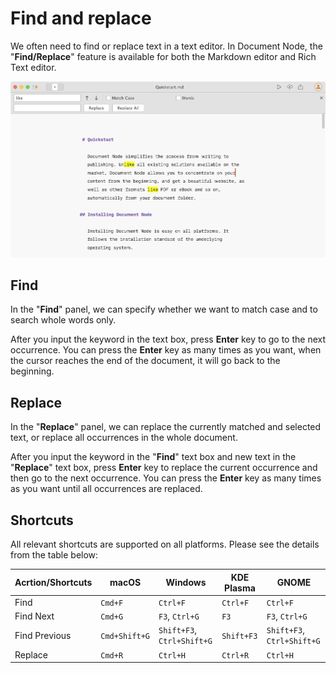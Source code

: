 ﻿# Find and replace

We often need to find or replace text in a text editor. In Document Node, the "**Find/Replace**" feature is available for both the Markdown editor and Rich Text editor.

![screen-1](screen-1.3-find-replace.png)

## Find

In the "**Find**" panel, we can specify whether we want to match case and to search whole words only.

After you input the keyword in the text box, press **Enter** key to go to the next occurrence. You can press the **Enter** key as many times as you want, when the cursor reaches the end of the document, it will go back to the beginning.

## Replace

In the "**Replace**" panel, we can replace the currently matched and selected text, or replace all occurrences in the whole document.

After you input the keyword in the "**Find**" text box and new text in the "**Replace**" text box, press **Enter** key to replace the current occurrence and then go to the next occurrence. You can press the **Enter** key as many times as you want until all occurrences are replaced.

## Shortcuts

All relevant shortcuts are supported on all platforms. Please see the details from the table below:

| Acrtion/Shortcuts  | macOS | Windows | KDE Plasma | GNOME
| ------------- | ------------- | ---- | ---- | ---- |
| Find  | `Cmd+F` | `Ctrl+F` | `Ctrl+F` | `Ctrl+F` |
| Find Next  | `Cmd+G`  | `F3`, `Ctrl+G` | `F3` | `F3`, `Ctrl+G` |
| Find Previous  | `Cmd+Shift+G`  | `Shift+F3`, `Ctrl+Shift+G` | `Shift+F3` | `Shift+F3`, `Ctrl+Shift+G` |
| Replace  | `Cmd+R`  | `Ctrl+H` | `Ctrl+R` | `Ctrl+H` |
